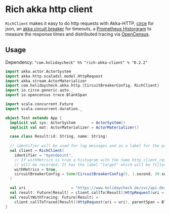 # Rich akka http client

`RichClient` makes it easy to do http requests with Akka-HTTP, [circe](https://github.com/circe/circe) for json, 
an [akka circuit breaker](https://doc.akka.io/docs/akka/current/common/circuitbreaker.html) for timeouts,
a [Prometheus Historgram](https://prometheus.io/docs/practices/histograms/) to measure the response times 
and distributed tracing via [OpenCensus](https://github.com/census-ecosystem/opencensus-scala).

## Usage

Dependency: `"com.holidaycheck" %% "rich-akka-client" % "0.2.2"`

```scala
import akka.actor.ActorSystem
import akka.http.scaladsl.model.HttpRequest
import akka.stream.ActorMaterializer
import com.holidaycheck.akka.http.{CircuitBreakerConfig, RichClient}
import io.circe.generic.auto._
import io.opencensus.trace.BlankSpan

import scala.concurrent.Future
import scala.concurrent.duration._

object Test extends App {
  implicit val sys: ActorSystem       = ActorSystem()
  implicit val mat: ActorMaterializer = ActorMaterializer()

  case class Result(id: String, name: String)
  
  // identifier will be used for log messages and as a label for the prometheus metric
  val client = RichClient(
    identifier = "myendpoint",
    // If withMetrics is true a histogram with the name http_client_request_duration_seconds
    // will be recorded. It has the label "target" which will be filled with the identifier.
    withMetrics = true,
    circuitBreakerConfig = Some(CircuitBreakerConfig(5, 1.second, 30.seconds))
  )

  val uri                    = "https://www.holidaycheck.de/svc/api-destination/v3/destination/7de062f4-676c-3e2b-ad4a-12fd69afbeb6"
  val result: Future[Result] = client.callTo[Result](HttpRequest(uri = uri))
  val resultWithTracing: Future[Result] =
    client.callToTraced[Result](HttpRequest(uri = uri), parentSpan = BlankSpan.INSTANCE)
}
```